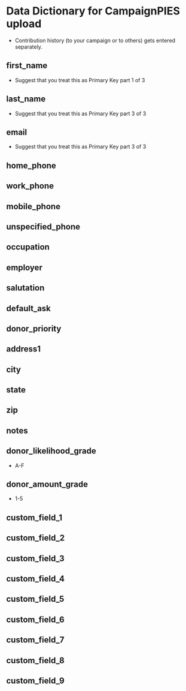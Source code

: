 ﻿# Data Dictionary for CampaignPIES upload

- Contribution history (to your campaign or to others) gets entered separately.

## first_name

- Suggest that you treat this as Primary Key part 1 of 3

## last_name

- Suggest that you treat this as Primary Key part 3 of 3

## email

- Suggest that you treat this as Primary Key part 3 of 3

## home_phone
## work_phone
## mobile_phone
## unspecified_phone
## occupation
## employer
## salutation
## default_ask
## donor_priority
## address1
## city
## state
## zip
## notes
## donor_likelihood_grade

- A-F

## donor_amount_grade

- 1-5

## custom_field_1
## custom_field_2
## custom_field_3
## custom_field_4
## custom_field_5
## custom_field_6
## custom_field_7
## custom_field_8
## custom_field_9
